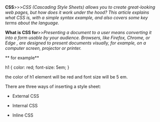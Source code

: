 
 **CSS**>>>*CSS (Cascading Style Sheets) allows you to create great-looking web pages, but how does it work under the hood? This article explains what CSS is, with a simple syntax example, and also covers some key terms about the language.*
 
 **What is CSS for**>>*Presenting a document to a user means converting it into a form usable by your audience. Browsers, like Firefox, Chrome, or Edge , are designed to present documents visually, for example, on a computer screen, projector or printer.*

** for example**

h1 {
    color: red;
    font-size: 5em;
}

the color of h1 element will be red and font size will be 5 em.


There are three ways of inserting a style sheet:

+ External CSS
 - Internal CSS
+  Inline CSS


